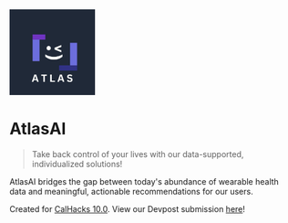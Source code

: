 <img src="public/newnewlogo.jpg" alt="AtlasAI Logo" width="150" height="150"/>

# AtlasAI
> Take back control of your lives with our data-supported, individualized solutions!

AtlasAI bridges the gap between today's abundance of wearable health data and meaningful, actionable recommendations for our users.

Created for [CalHacks 10.0](https://www.calhacks.io/). View our Devpost submission [here]()!